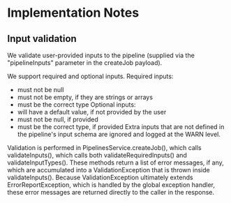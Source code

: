 # Implementation Notes

## Input validation

We validate user-provided inputs to the pipeline (supplied via the "pipelineInputs" parameter in the createJob payload).

We support required and optional inputs. 
Required inputs:
- must not be null
- must not be empty, if they are strings or arrays
- must be the correct type
Optional inputs:
- will have a default value, if not provided by the user
- must not be null, if provided
- must be the correct type, if provided
Extra inputs that are not defined in the pipeline's input schema are ignored and logged at the WARN level.

Validation is performed in PipelinesService.createJob(), which calls validateInputs(), which calls both 
validateRequiredInputs() and validateInputTypes(). These methods return a list of error messages, if any, which are 
accumulated into a ValidationException that is thrown inside validateInputs(). Because ValidationException ultimately 
extends ErrorReportException, which is handled by the global exception handler, these error messages are returned 
directly to the caller in the response.
